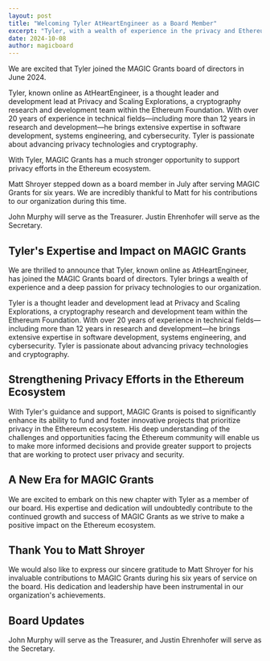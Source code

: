 ```yaml
---
layout: post
title: "Welcoming Tyler AtHeartEngineer as a Board Member"
excerpt: "Tyler, with a wealth of experience in the privacy and Ethereum ecosystems, joined the MAGIC Grants board in June."
date: 2024-10-08
author: magicboard
---
```


We are excited that Tyler joined the MAGIC Grants board of directors in June 2024.

Tyler, known online as AtHeartEngineer, is a thought leader and development lead at Privacy and Scaling Explorations, a cryptography research and development team within the Ethereum Foundation. With over 20 years of experience in technical fields—including more than 12 years in research and development—he brings extensive expertise in software development, systems engineering, and cybersecurity. Tyler is passionate about advancing privacy technologies and cryptography.

With Tyler, MAGIC Grants has a much stronger opportunity to support privacy efforts in the Ethereum ecosystem.

Matt Shroyer stepped down as a board member in July after serving MAGIC Grants for six years. We are incredibly thankful to Matt for his contributions to our organization during this time.

John Murphy will serve as the Treasurer. Justin Ehrenhofer will serve as the Secretary.


## Tyler's Expertise and Impact on MAGIC Grants

We are thrilled to announce that Tyler, known online as AtHeartEngineer, has joined the MAGIC Grants board of directors. Tyler brings a wealth of experience and a deep passion for privacy technologies to our organization.

Tyler is a thought leader and development lead at Privacy and Scaling Explorations, a cryptography research and development team within the Ethereum Foundation. With over 20 years of experience in technical fields—including more than 12 years in research and development—he brings extensive expertise in software development, systems engineering, and cybersecurity. Tyler is passionate about advancing privacy technologies and cryptography.

## Strengthening Privacy Efforts in the Ethereum Ecosystem

With Tyler's guidance and support, MAGIC Grants is poised to significantly enhance its ability to fund and foster innovative projects that prioritize privacy in the Ethereum ecosystem. His deep understanding of the challenges and opportunities facing the Ethereum community will enable us to make more informed decisions and provide greater support to projects that are working to protect user privacy and security.

## A New Era for MAGIC Grants

We are excited to embark on this new chapter with Tyler as a member of our board. His expertise and dedication will undoubtedly contribute to the continued growth and success of MAGIC Grants as we strive to make a positive impact on the Ethereum ecosystem.

## Thank You to Matt Shroyer

We would also like to express our sincere gratitude to Matt Shroyer for his invaluable contributions to MAGIC Grants during his six years of service on the board. His dedication and leadership have been instrumental in our organization's achievements.

## Board Updates

John Murphy will serve as the Treasurer, and Justin Ehrenhofer will serve as the Secretary.
